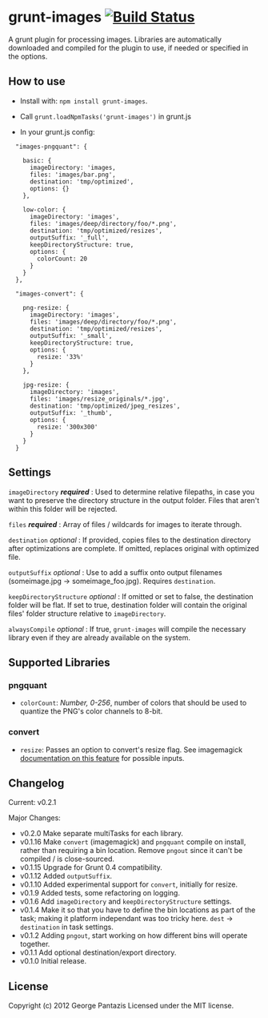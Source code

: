 # grunt-images [![Build Status](https://api.travis-ci.org/gcpantazis/grunt-images.png?branch=master)](http://travis-ci.org/gcpantazis/grunt-images)

A grunt plugin for processing images. Libraries are automatically downloaded and compiled for the plugin to use, if needed or specified in the options.

## How to use

* Install with: ```npm install grunt-images```.
* Call ```grunt.loadNpmTasks('grunt-images')``` in grunt.js

* In your grunt.js config:

```
  "images-pngquant": {

    basic: {
      imageDirectory: 'images,
      files: 'images/bar.png',
      destination: 'tmp/optimized',
      options: {}
    },

    low-color: {
      imageDirectory: 'images',
      files: 'images/deep/directory/foo/*.png',
      destination: 'tmp/optimized/resizes',
      outputSuffix: '_full',
      keepDirectoryStructure: true,
      options: {
        colorCount: 20
      }
    }
  },

  "images-convert": {

    png-resize: {
      imageDirectory: 'images',
      files: 'images/deep/directory/foo/*.png',
      destination: 'tmp/optimized/resizes',
      outputSuffix: '_small',
      keepDirectoryStructure: true,
      options: {
        resize: '33%'
      }
    },

    jpg-resize: {
      imageDirectory: 'images',
      files: 'images/resize_originals/*.jpg',
      destination: 'tmp/optimized/jpeg_resizes',
      outputSuffix: '_thumb',
      options: {
        resize: '300x300'
      }
    }
  }
```

## Settings

`imageDirectory` ***required*** : Used to determine relative filepaths, in case you want to preserve the directory structure in the output folder. Files that aren't within this folder will be rejected.

`files` ***required*** : Array of files / wildcards for images to iterate through.

`destination` *optional* : If provided, copies files to the destination directory after optimizations are complete. If omitted, replaces original with optimized file.

`outputSuffix` *optional* : Use to add a suffix onto output filenames (someimage.jpg -> someimage_foo.jpg). Requires `destination`.

`keepDirectoryStructure` *optional* : If omitted or set to false, the destination folder will be flat. If set to true, destination folder will contain the original files' folder structure relative to `imageDirectory`.

`alwaysCompile` *optional* : If true, `grunt-images` will compile the necessary library even if they are already available on the system.

## Supported Libraries

### pngquant

* `colorCount`: *Number, 0-256*, number of colors that should be used to quantize the PNG's color channels to 8-bit.

### convert

* `resize`: Passes an option to convert's resize flag. See imagemagick [documentation on this feature](http://www.imagemagick.org/Usage/resize/) for possible inputs.

## Changelog

Current: v0.2.1

Major Changes:

* v0.2.0 Make separate multiTasks for each library.
* v0.1.16 Make `convert` (imagemagick) and `pngquant` compile on install, rather than requiring a bin location. Remove `pngout` since it can't be compiled / is close-sourced.
* v0.1.15 Upgrade for Grunt 0.4 compatibility.
* v0.1.12 Added `outputSuffix`.
* v0.1.10 Added experimental support for `convert`, initially for resize.
* v0.1.9 Added tests, some refactoring on logging.
* v0.1.6 Add `imageDirectory` and `keepDirectoryStructure` settings.
* v0.1.4 Make it so that you have to define the bin locations as part of the task; making it platform independant was too tricky here. `dest` -> `destination` in task settings.
* v0.1.2 Adding `pngout`, start working on how different bins will operate together.
* v0.1.1 Add optional destination/export directory.
* v0.1.0 Initial release.

## License
Copyright (c) 2012 George Pantazis
Licensed under the MIT license.

